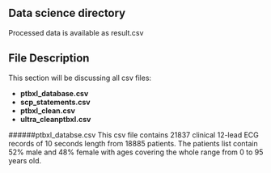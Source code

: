 ## Data science directory

Processed data is available as result.csv

## File Description 
This section will be discussing all csv files: 
- **ptbxl_database.csv** 
- **scp_statements.csv**
- **ptbxl_clean.csv**
- **ultra_cleanptbxl.csv**


######ptbxl_databse.csv
This csv file contains 21837 clinical 12-lead ECG records of 10 seconds length from 18885 patients. The patients list contain 52% male and 48% female with ages covering the whole range from 0 to 95 years old.
